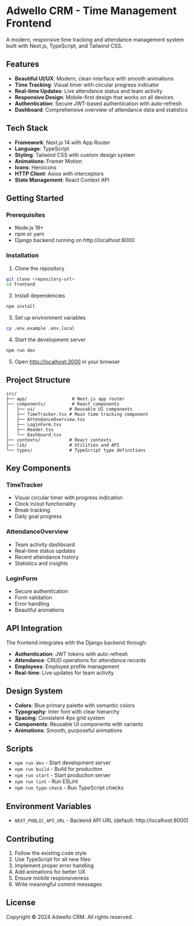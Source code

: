 # Adwello CRM - Time Management Frontend

A modern, responsive time tracking and attendance management system built with Next.js, TypeScript, and Tailwind CSS.

## Features

- **Beautiful UI/UX**: Modern, clean interface with smooth animations
- **Time Tracking**: Visual timer with circular progress indicator
- **Real-time Updates**: Live attendance status and team activity
- **Responsive Design**: Mobile-first design that works on all devices
- **Authentication**: Secure JWT-based authentication with auto-refresh
- **Dashboard**: Comprehensive overview of attendance data and statistics

## Tech Stack

- **Framework**: Next.js 14 with App Router
- **Language**: TypeScript
- **Styling**: Tailwind CSS with custom design system
- **Animations**: Framer Motion
- **Icons**: Heroicons
- **HTTP Client**: Axios with interceptors
- **State Management**: React Context API

## Getting Started

### Prerequisites

- Node.js 18+ 
- npm or yarn
- Django backend running on http://localhost:8000

### Installation

1. Clone the repository
```bash
git clone <repository-url>
cd frontend
```

2. Install dependencies
```bash
npm install
```

3. Set up environment variables
```bash
cp .env.example .env.local
```

4. Start the development server
```bash
npm run dev
```

5. Open [http://localhost:3000](http://localhost:3000) in your browser

## Project Structure

```
src/
├── app/                 # Next.js app router
├── components/          # React components
│   ├── ui/             # Reusable UI components
│   ├── TimeTracker.tsx # Main time tracking component
│   ├── AttendanceOverview.tsx
│   ├── LoginForm.tsx
│   ├── Header.tsx
│   └── Dashboard.tsx
├── contexts/           # React contexts
├── lib/                # Utilities and API
└── types/              # TypeScript type definitions
```

## Key Components

### TimeTracker
- Visual circular timer with progress indication
- Clock in/out functionality
- Break tracking
- Daily goal progress

### AttendanceOverview
- Team activity dashboard
- Real-time status updates
- Recent attendance history
- Statistics and insights

### LoginForm
- Secure authentication
- Form validation
- Error handling
- Beautiful animations

## API Integration

The frontend integrates with the Django backend through:

- **Authentication**: JWT tokens with auto-refresh
- **Attendance**: CRUD operations for attendance records
- **Employees**: Employee profile management
- **Real-time**: Live updates for team activity

## Design System

- **Colors**: Blue primary palette with semantic colors
- **Typography**: Inter font with clear hierarchy
- **Spacing**: Consistent 4px grid system
- **Components**: Reusable UI components with variants
- **Animations**: Smooth, purposeful animations

## Scripts

- `npm run dev` - Start development server
- `npm run build` - Build for production
- `npm run start` - Start production server
- `npm run lint` - Run ESLint
- `npm run type-check` - Run TypeScript checks

## Environment Variables

- `NEXT_PUBLIC_API_URL` - Backend API URL (default: http://localhost:8000)

## Contributing

1. Follow the existing code style
2. Use TypeScript for all new files
3. Implement proper error handling
4. Add animations for better UX
5. Ensure mobile responsiveness
6. Write meaningful commit messages

## License

Copyright © 2024 Adwello CRM. All rights reserved.